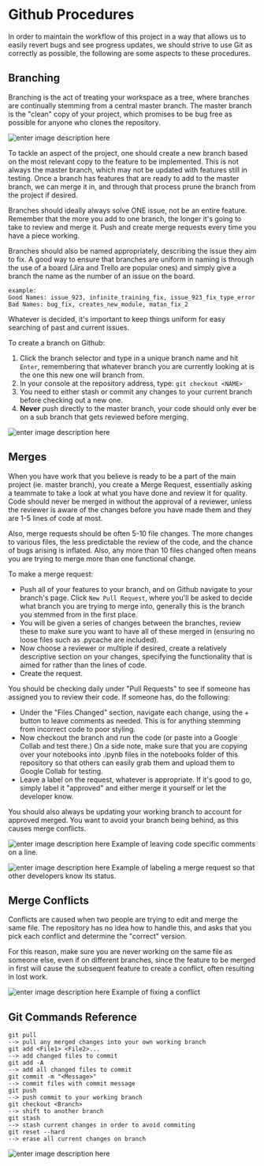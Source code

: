 
# Github Procedures


In order to maintain the workflow of this project in a way that allows us to easily revert bugs and see progress updates, we should strive to use Git as correctly as possible, the following are some aspects to these procedures.


## Branching
Branching is the act of treating your workspace as a tree, where branches are continually stemming from a central master branch. The master branch is the "clean" copy of your project, which promises to be bug free as possible for anyone who clones the repository.

![enter image description here](https://backlog.com/app/themes/backlog-child/assets/img/guides/git/collaboration/using_branches_001.png)
 
To tackle an aspect of the project, one should create a new branch based on the most relevant copy to the feature to be implemented. This is not always the master branch, which may not be updated with features still in testing.
Once a branch has features that are ready to add to the master branch, we can merge it in, and through that process prune the branch from the project if desired.

Branches should ideally always solve ONE issue, not be an entire feature. Remember that the more you add to one branch, the longer it's going to take to review and merge it. Push and create merge requests every time you have a piece working.

Branches should also be named appropriately, describing the issue they aim to fix. A good way to ensure that branches are uniform in naming is through the use of a board (Jira and Trello are popular ones) and simply give a branch the name as the number of an issue on the board.

    example: 
    Good Names: issue_923, infinite_training_fix, issue_923_fix_type_error
    Bad Names: bug_fix, creates_new_module, matan_fix_2



Whatever is decided, it's important to keep things uniform for easy searching of past and current issues.

To create a branch on Github:
1. Click the branch selector and type in a unique branch name and hit `Enter`, remembering that whatever branch you are currently looking at is the one this new one will branch from.
2. In your console at the repository address, type: `git checkout <NAME>`
3. You need to either stash or commit any changes to your current branch before checking out a new one.
4. **Never** push directly to the master branch, your code should only ever be on a sub branch that gets reviewed before merging.

![enter image description here](https://github-images.s3.amazonaws.com/enterprise/2.13/assets/images/help/branch/branch-selection-dropdown.png)

## Merges

When you have work that you believe is ready to be a part of the main project (ie. master branch), you create a Merge Request, essentially asking a teammate to take a look at what you have done and review it for quality. Code should never be merged in without the approval of a reviewer, unless the reviewer is aware of the changes before you have made them and they are 1-5 lines of code at most.

Also, merge requests should be often 5-10 file changes. The more changes to various files, the less predictable the review of the code, and the chance of bugs arising is inflated. Also, any more than 10 files changed often means you are trying to merge more than one functional change.

To make a merge request:
* Push all of your features to your branch, and on Github navigate to your branch's page. Click `New Pull Request`, where you'll be asked to decide what branch you are trying to merge into, generally this is the branch you stemmed from in the first place. 
* You will be given a series of changes between the branches, review these to make sure you want to have all of these merged in (ensuring no loose files such as .pycache are included). 
* Now choose a reviewer or multiple if desired, create a relatively descriptive section on your changes, specifying the functionality that is aimed for rather than the lines of code. 
* Create the request.


You should be checking daily under "Pull Requests" to see if someone has assigned you to review their code. If someone has, do the following:
* Under the "Files Changed" section, navigate each change, using the + button to leave comments as needed. This is for anything stemming from incorrect code to poor styling.
* Now checkout the branch and run the code (or paste into a Google Collab and test there.) On a side note, make sure that you are copying over your notebooks into .ipynb files in the notebooks folder of this repository so that others can easily grab them and upload them to Google Collab for testing. 
* Leave a label on the request, whatever is appropriate. If it's good to go, simply label it "approved" and either merge it yourself or let the developer know.

You should also always be updating your working branch to account for approved merged. You want to avoid your branch being behind, as this causes merge conflicts.

![enter image description here](https://cdn0.tnwcdn.com/wp-content/blogs.dir/1/files/2018/10/Suggested-Changes-screenshot-796x375.png)
Example of leaving code specific comments on a line.

![enter image description here](https://help.github.com/assets/images/help/issues/issues_applying_labels_dropdown.png)
Example of labeling a merge request so that other developers know its status.
## Merge Conflicts
Conflicts are caused when two people are trying to edit and merge the same file. The repository has no idea how to handle this, and asks that you pick each conflict and determine the "correct" version.

For this reason, make sure you are never working on the same file as someone else, even if on different branches, since the feature to be merged in first will cause the subsequent feature to create a conflict, often resulting in lost work.

![enter image description here](https://help.github.com/assets/images/help/pull_requests/view-merge-conflict-with-markers.png)
Example of fixing a conflict

## Git Commands Reference

    git pull 
    --> pull any merged changes into your own working branch
    git add <File1> <File2>... 
    --> add changed files to commit
    git add -A 
    --> add all changed files to commit
    git commit -m "<Message>" 
    --> commit files with commit message
    git push 
    --> push commit to your working branch
    git checkout <Branch> 
    --> shift to another branch
    git stash 
    --> stash current changes in order to avoid commiting
    git reset --hard 
    --> erase all current changes on branch


![enter image description here](https://rubygarage.s3.amazonaws.com/uploads/article_image/file/599/git-cheatsheet-5.jpg)